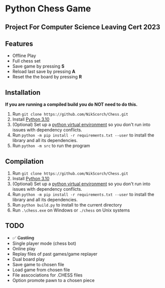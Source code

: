 # Python Chess Game
## Project For Computer Science Leaving Cert 2023

## Features
* Offline Play
* Full chess set
* Save game by pressing **S**
* Reload last save by pressing **A**
* Reset the the board by pressing **R**

## Installation

**If you are running a compiled build you do NOT need to do this.**

1) Run ```git clone https://github.com/NikScorch/Chess.git```
2) Install [Python 3.10](https://www.python.org/)
3) (Optional) Set up a [python virtual environment](https://docs.python.org/3/tutorial/venv.html) so you don't run into issues with dependency conflicts. 
4) Run `python -m pip install -r requirements.txt --user` to install the library and all its dependencies.
5) Run `python -m src` to run the program

## Compilation

1) Run ```git clone https://github.com/NikScorch/Chess.git```
2) Install [Python 3.10](https://www.python.org/)
3) (Optional) Set up a [python virtual environment](https://docs.python.org/3/tutorial/venv.html) so you don't run into issues with dependency conflicts. 
4) Run `python -m pip install -r requirements.txt --user` to install the library and all its dependencies.
5) Run `python build.py` to install to the current directory
6) Run `.\chess.exe` on Windows or `./chess` on Unix systems

## TODO
* ✅ ~~Castling~~
* Single player mode (chess bot)
* Online play
* Replay files of past games/game replayer
* Dual board play
* Save game to chosen file
* Load game from chosen file
* File asscociations for .CHESS files
* Option promote pawn to a chosen piece